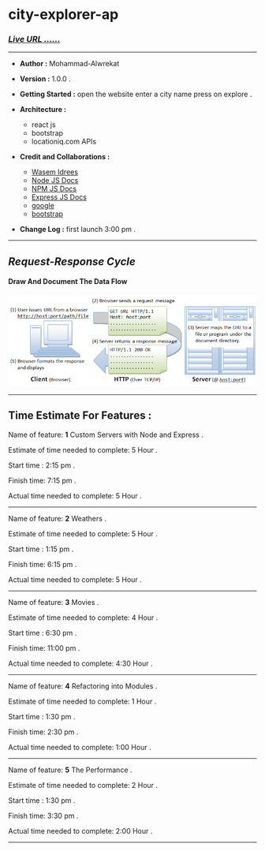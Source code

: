 # city-explorer-ap

### ***[Live URL ......](https://city-explorers-api.herokuapp.com/)***

---
* **Author :** Mohammad-Alwrekat

* **Version :** 1.0.0 .

* **Getting Started :** open the website enter a city name press on explore .

* **Architecture :** 
  * react js 
  * bootstrap 
  * locationiq.com APIs


* **Credit and Collaborations :** 
    * [Wasem Idrees](https://github.com/WasemIdres) 
    * [Node JS Docs](https://nodejs.org/en/)
    * [NPM JS Docs](https://docs.npmjs.com/)
    * [Express JS Docs](http://expressjs.com/en/4x/api.html)
    * [google](google.com)
    * [bootstrap](bootstrap.com)

* **Change Log :** first launch 3:00 pm .

---
## ***Request-Response Cycle***


#### **Draw And Document The Data Flow**

![a](./img/r-r-c.png)

---
## Time Estimate For Features :

Name of feature: **1** Custom Servers with Node and Express .

Estimate of time needed to complete: 5 Hour .

Start time : 2:15 pm .

Finish time: 7:15 pm . 

Actual time needed to complete: 5 Hour .

---
Name of feature: **2** Weathers .

Estimate of time needed to complete: 5 Hour .

Start time : 1:15 pm .

Finish time: 6:15 pm . 

Actual time needed to complete: 5 Hour .

---
Name of feature: **3** Movies .

Estimate of time needed to complete: 4 Hour .

Start time : 6:30 pm .

Finish time: 11:00 pm . 

Actual time needed to complete: 4:30 Hour .

---
Name of feature: **4** Refactoring into Modules .

Estimate of time needed to complete: 1 Hour .

Start time : 1:30 pm .

Finish time: 2:30 pm . 

Actual time needed to complete: 1:00 Hour .

---
Name of feature: **5** The Performance .

Estimate of time needed to complete: 2 Hour .

Start time : 1:30 pm .

Finish time: 3:30 pm . 

Actual time needed to complete: 2:00 Hour .

---